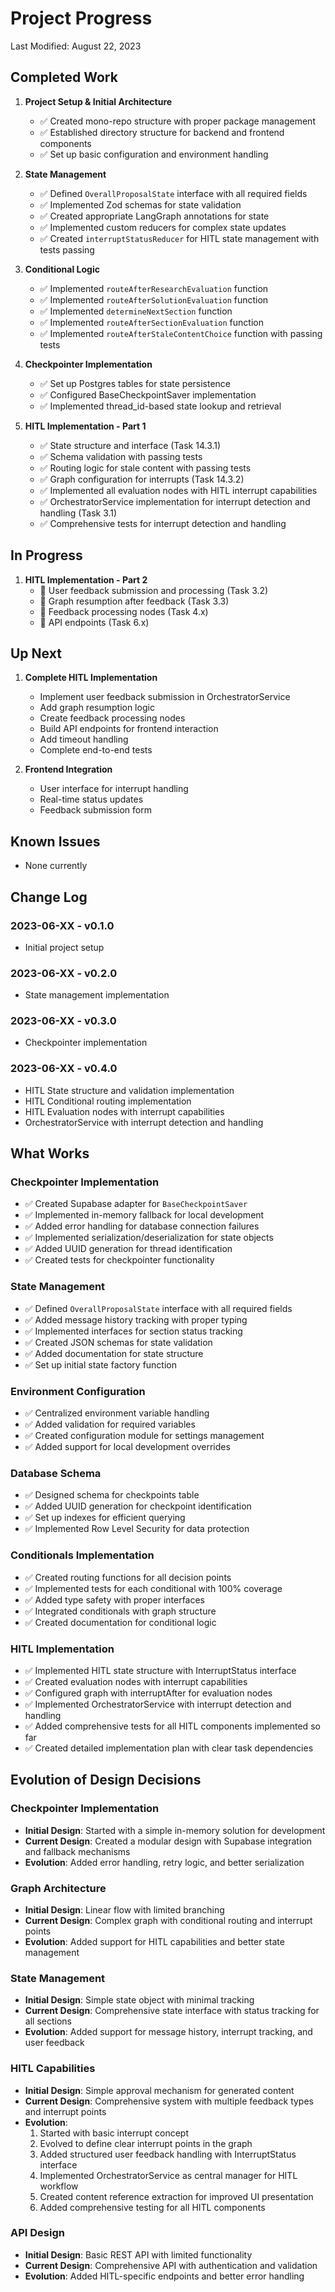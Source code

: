 # Project Progress

Last Modified: August 22, 2023

## Completed Work

1. **Project Setup & Initial Architecture**

   - ✅ Created mono-repo structure with proper package management
   - ✅ Established directory structure for backend and frontend components
   - ✅ Set up basic configuration and environment handling

2. **State Management**

   - ✅ Defined `OverallProposalState` interface with all required fields
   - ✅ Implemented Zod schemas for state validation
   - ✅ Created appropriate LangGraph annotations for state
   - ✅ Implemented custom reducers for complex state updates
   - ✅ Created `interruptStatusReducer` for HITL state management with tests passing

3. **Conditional Logic**

   - ✅ Implemented `routeAfterResearchEvaluation` function
   - ✅ Implemented `routeAfterSolutionEvaluation` function
   - ✅ Implemented `determineNextSection` function
   - ✅ Implemented `routeAfterSectionEvaluation` function
   - ✅ Implemented `routeAfterStaleContentChoice` function with passing tests

4. **Checkpointer Implementation**

   - ✅ Set up Postgres tables for state persistence
   - ✅ Configured BaseCheckpointSaver implementation
   - ✅ Implemented thread_id-based state lookup and retrieval

5. **HITL Implementation - Part 1**
   - ✅ State structure and interface (Task 14.3.1)
   - ✅ Schema validation with passing tests
   - ✅ Routing logic for stale content with passing tests
   - ✅ Graph configuration for interrupts (Task 14.3.2)
   - ✅ Implemented all evaluation nodes with HITL interrupt capabilities
   - ✅ OrchestratorService implementation for interrupt detection and handling (Task 3.1)
   - ✅ Comprehensive tests for interrupt detection and handling

## In Progress

1. **HITL Implementation - Part 2**
   - 🔄 User feedback submission and processing (Task 3.2)
   - 🔄 Graph resumption after feedback (Task 3.3)
   - 🔄 Feedback processing nodes (Task 4.x)
   - 🔄 API endpoints (Task 6.x)

## Up Next

1. **Complete HITL Implementation**

   - Implement user feedback submission in OrchestratorService
   - Add graph resumption logic
   - Create feedback processing nodes
   - Build API endpoints for frontend interaction
   - Add timeout handling
   - Complete end-to-end tests

2. **Frontend Integration**
   - User interface for interrupt handling
   - Real-time status updates
   - Feedback submission form

## Known Issues

- None currently

## Change Log

### 2023-06-XX - v0.1.0

- Initial project setup

### 2023-06-XX - v0.2.0

- State management implementation

### 2023-06-XX - v0.3.0

- Checkpointer implementation

### 2023-06-XX - v0.4.0

- HITL State structure and validation implementation
- HITL Conditional routing implementation
- HITL Evaluation nodes with interrupt capabilities
- OrchestratorService with interrupt detection and handling

## What Works

### Checkpointer Implementation

- ✅ Created Supabase adapter for `BaseCheckpointSaver`
- ✅ Implemented in-memory fallback for local development
- ✅ Added error handling for database connection failures
- ✅ Implemented serialization/deserialization for state objects
- ✅ Added UUID generation for thread identification
- ✅ Created tests for checkpointer functionality

### State Management

- ✅ Defined `OverallProposalState` interface with all required fields
- ✅ Added message history tracking with proper typing
- ✅ Implemented interfaces for section status tracking
- ✅ Created JSON schemas for state validation
- ✅ Added documentation for state structure
- ✅ Set up initial state factory function

### Environment Configuration

- ✅ Centralized environment variable handling
- ✅ Added validation for required variables
- ✅ Created configuration module for settings management
- ✅ Added support for local development overrides

### Database Schema

- ✅ Designed schema for checkpoints table
- ✅ Added UUID generation for checkpoint identification
- ✅ Set up indexes for efficient querying
- ✅ Implemented Row Level Security for data protection

### Conditionals Implementation

- ✅ Created routing functions for all decision points
- ✅ Implemented tests for each conditional with 100% coverage
- ✅ Added type safety with proper interfaces
- ✅ Integrated conditionals with graph structure
- ✅ Created documentation for conditional logic

### HITL Implementation

- ✅ Implemented HITL state structure with InterruptStatus interface
- ✅ Created evaluation nodes with interrupt capabilities
- ✅ Configured graph with interruptAfter for evaluation nodes
- ✅ Implemented OrchestratorService with interrupt detection and handling
- ✅ Added comprehensive tests for all HITL components implemented so far
- ✅ Created detailed implementation plan with clear task dependencies

## Evolution of Design Decisions

### Checkpointer Implementation

- **Initial Design**: Started with a simple in-memory solution for development
- **Current Design**: Created a modular design with Supabase integration and fallback mechanisms
- **Evolution**: Added error handling, retry logic, and better serialization

### Graph Architecture

- **Initial Design**: Linear flow with limited branching
- **Current Design**: Complex graph with conditional routing and interrupt points
- **Evolution**: Added support for HITL capabilities and better state management

### State Management

- **Initial Design**: Simple state object with minimal tracking
- **Current Design**: Comprehensive state interface with status tracking for all sections
- **Evolution**: Added support for message history, interrupt tracking, and user feedback

### HITL Capabilities

- **Initial Design**: Simple approval mechanism for generated content
- **Current Design**: Comprehensive system with multiple feedback types and interrupt points
- **Evolution**:
  1. Started with basic interrupt concept
  2. Evolved to define clear interrupt points in the graph
  3. Added structured user feedback handling with InterruptStatus interface
  4. Implemented OrchestratorService as central manager for HITL workflow
  5. Created content reference extraction for improved UI presentation
  6. Added comprehensive testing for all HITL components

### API Design

- **Initial Design**: Basic REST API with limited functionality
- **Current Design**: Comprehensive API with authentication and validation
- **Evolution**: Added HITL-specific endpoints and better error handling

